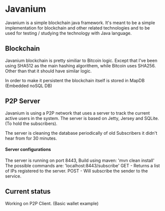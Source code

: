 # Javanium

Javanium is a simple blockchain java framework. It's meant to be a simple implementation for blockchain and other related technologies and to be used for testing / studying the technology with Java language.

## Blockchain

Javanium blockchain is pretty similiar to Bitcoin logic. Except that I've been using SHA512 as the main hashing algorithem, while Bitcoin uses SHA256. Other than that it should have similar logic.

In order to make it persistent the blockchain itself is stored in MapDB (Embedded noSQL DB)

## P2P Server

Javanium is using a P2P network that uses a server to track the current active users in the system.
The server is based on Jetty, Jersey and SQLite. (To hold the subscribers).

The server is cleaning the database periodically of old Subscribers it didn't hear from for 30 minutes.

#### Server configurations

The server is running on port 8443, Build using maven:
'mvn clean install' 
The possible commands are:
'localhost:8443/subscribe'
GET - Returns a list of IPs registered to the server.
POST - Will subscribe the sender to the service.


## Current status
Working on P2P Client. (Basic wallet example)

